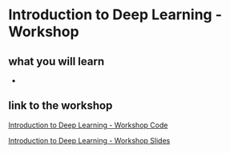 # Introduction to Deep Learning - Workshop



## what you will learn
* 

## link to the workshop

[Introduction to Deep Learning - Workshop Code](https://colab.research.google.com/github/TheAIDojo/Workshops/blob/main/Introduction_to_Deep_Learning/Introduction_to_Deep_Learning.ipynb)

[Introduction to Deep Learning - Workshop Slides](https://aidojo-my.sharepoint.com/:p:/g/personal/muntadher_aidojo_co/EeqGYILzZaZKpGc2gM7wiY0BcE5r_HFaskkdAKxVDRCfGg?e=c38kfe)





